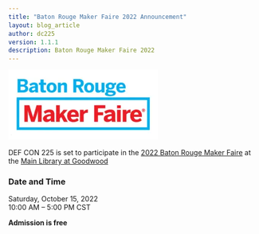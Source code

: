 ```yaml
---
title: "Baton Rouge Maker Faire 2022 Announcement"
layout: blog_article
author: dc225
version: 1.1.1
description: Baton Rouge Maker Faire 2022
---
```


[![Baton Rouge Maker Faire](/assets/uploads/baton-rouge-makerfaire.webp "Baton Rouge Maker Faire")](https://batonrouge.makerfaire.com/)

DEF CON 225 is set to participate in the [2022 Baton Rouge Maker Faire](https://www.facebook.com/events/597457762010773) at the [Main Library at Goodwood](https://goo.gl/maps/FH7ghGPL78wvbawW8)

### Date and Time
Saturday, October 15, 2022  
10:00 AM – 5:00 PM CST

**Admission is free**
